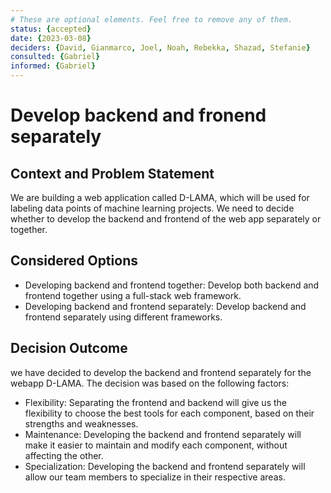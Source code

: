 ```yaml
---
# These are optional elements. Feel free to remove any of them.
status: {accepted}
date: {2023-03-08}
deciders: {David, Gianmarco, Joel, Noah, Rebekka, Shazad, Stefanie}
consulted: {Gabriel}
informed: {Gabriel}
---
```

# Develop backend and fronend separately

## Context and Problem Statement

We are building a web application called D-LAMA, which will be used for labeling data points of machine learning projects. We need to decide whether to develop the backend and frontend of the web app separately or together.

## Considered Options

* Developing backend and frontend together: Develop both backend and frontend together using a full-stack web framework.
* Developing backend and frontend separately: Develop backend and frontend separately using different frameworks.

## Decision Outcome

we have decided to develop the backend and frontend separately for the webapp D-LAMA. The decision was based on the following factors:

* Flexibility: Separating the frontend and backend will give us the flexibility to choose the best tools for each component, based on their strengths and weaknesses.
* Maintenance: Developing the backend and frontend separately will make it easier to maintain and modify each component, without affecting the other.
* Specialization: Developing the backend and frontend separately will allow our team members to specialize in their respective areas.
